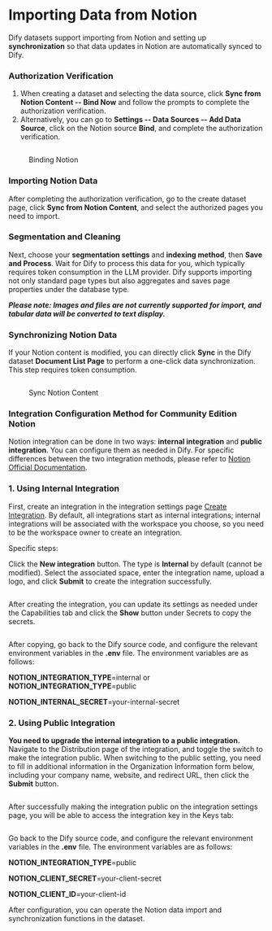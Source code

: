 # Importing Data from Notion

Dify datasets support importing from Notion and setting up **synchronization** so that data updates in Notion are automatically synced to Dify.

### Authorization Verification

1. When creating a dataset and selecting the data source, click **Sync from Notion Content -- Bind Now** and follow the prompts to complete the authorization verification.
2. Alternatively, you can go to **Settings -- Data Sources -- Add Data Source**, click on the Notion source **Bind**, and complete the authorization verification.

<figure><img src="../../.gitbook/assets/image (46).png" alt=""><figcaption><p>Binding Notion</p></figcaption></figure>

### Importing Notion Data

After completing the authorization verification, go to the create dataset page, click **Sync from Notion Content**, and select the authorized pages you need to import.

### Segmentation and Cleaning

Next, choose your **segmentation settings** and **indexing method**, then **Save and Process**. Wait for Dify to process this data for you, which typically requires token consumption in the LLM provider. Dify supports importing not only standard page types but also aggregates and saves page properties under the database type.

_**Please note: Images and files are not currently supported for import, and tabular data will be converted to text display.**_

### Synchronizing Notion Data

If your Notion content is modified, you can directly click **Sync** in the Dify dataset **Document List Page** to perform a one-click data synchronization. This step requires token consumption.

<figure><img src="../../.gitbook/assets/sync-notion.png" alt=""><figcaption><p>Sync Notion Content</p></figcaption></figure>

### Integration Configuration Method for Community Edition Notion

Notion integration can be done in two ways: **internal integration** and **public integration**. You can configure them as needed in Dify. For specific differences between the two integration methods, please refer to [Notion Official Documentation](https://developers.notion.com/docs/authorization).

### 1. **Using Internal Integration**

First, create an integration in the integration settings page [Create Integration](https://www.notion.so/my-integrations). By default, all integrations start as internal integrations; internal integrations will be associated with the workspace you choose, so you need to be the workspace owner to create an integration.

Specific steps:

Click the **New integration** button. The type is **Internal** by default (cannot be modified). Select the associated space, enter the integration name, upload a logo, and click **Submit** to create the integration successfully.

<figure><img src="../../.gitbook/assets/image (2) (1) (1) (1) (1) (1) (1) (1) (1) (1) (1) (1) (1) (1) (1) (1).png" alt=""><figcaption></figcaption></figure>

After creating the integration, you can update its settings as needed under the Capabilities tab and click the **Show** button under Secrets to copy the secrets.

<figure><img src="../../.gitbook/assets/image (3) (1) (1) (1) (1) (1) (1) (1) (1) (1) (1) (1) (1).png" alt=""><figcaption></figcaption></figure>

After copying, go back to the Dify source code, and configure the relevant environment variables in the **.env** file. The environment variables are as follows:

**NOTION\_INTEGRATION\_TYPE**=internal or **NOTION\_INTEGRATION\_TYPE**=public

**NOTION\_INTERNAL\_SECRET**=your-internal-secret

### 2. **Using Public Integration**

**You need to upgrade the internal integration to a public integration.** Navigate to the Distribution page of the integration, and toggle the switch to make the integration public. When switching to the public setting, you need to fill in additional information in the Organization Information form below, including your company name, website, and redirect URL, then click the **Submit** button.

<figure><img src="../../.gitbook/assets/image (6) (1) (1) (1) (1).png" alt=""><figcaption></figcaption></figure>

After successfully making the integration public on the integration settings page, you will be able to access the integration key in the Keys tab:

<figure><img src="../../.gitbook/assets/image (17).png" alt=""><figcaption></figcaption></figure>

Go back to the Dify source code, and configure the relevant environment variables in the **.env** file. The environment variables are as follows:

**NOTION\_INTEGRATION\_TYPE**=public

**NOTION\_CLIENT\_SECRET**=your-client-secret

**NOTION\_CLIENT\_ID**=your-client-id

After configuration, you can operate the Notion data import and synchronization functions in the dataset.